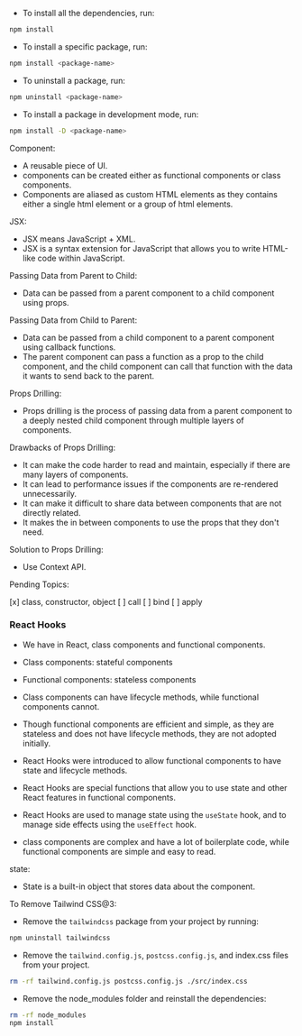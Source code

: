 - To install all the dependencies, run:

```bash
npm install
```

- To install a specific package, run:

```bash
npm install <package-name>
```

- To uninstall a package, run:

```bash
npm uninstall <package-name>
```

- To install a package in development mode, run:

```bash
npm install -D <package-name>
```

Component:

- A reusable piece of UI.
- components can be created either as functional components or class components.
- Components are aliased as custom HTML elements as they contains either a single html element or a group of html elements.

JSX:

- JSX means JavaScript + XML.
- JSX is a syntax extension for JavaScript that allows you to write HTML-like code within JavaScript.

Passing Data from Parent to Child:

- Data can be passed from a parent component to a child component using props.

Passing Data from Child to Parent:

- Data can be passed from a child component to a parent component using callback functions.
- The parent component can pass a function as a prop to the child component, and the child component can call that function with the data it wants to send back to the parent.

Props Drilling:

- Props drilling is the process of passing data from a parent component to a deeply nested child component through multiple layers of components.

Drawbacks of Props Drilling:

- It can make the code harder to read and maintain, especially if there are many layers of components.
- It can lead to performance issues if the components are re-rendered unnecessarily.
- It can make it difficult to share data between components that are not directly related.
- It makes the in between components to use the props that they don't need.

Solution to Props Drilling:

- Use Context API.

Pending Topics:

[x] class, constructor, object
[ ] call
[ ] bind
[ ] apply

### React Hooks

- We have in React, class components and functional components.
- Class components: stateful components
- Functional components: stateless components
- Class components can have lifecycle methods, while functional components cannot.

- Though functional components are efficient and simple, as they are stateless and does not have lifecycle methods, they are not adopted initially.
- React Hooks were introduced to allow functional components to have state and lifecycle methods.
- React Hooks are special functions that allow you to use state and other React features in functional components.
- React Hooks are used to manage state using the `useState` hook, and to manage side effects using the `useEffect` hook.
- class components are complex and have a lot of boilerplate code, while functional components are simple and easy to read.

state:

- State is a built-in object that stores data about the component.

To Remove Tailwind CSS@3:

- Remove the `tailwindcss` package from your project by running:

```bash
npm uninstall tailwindcss
```

- Remove the `tailwind.config.js`, `postcss.config.js`, and index.css files from your project.

```bash
rm -rf tailwind.config.js postcss.config.js ./src/index.css
```

- Remove the node_modules folder and reinstall the dependencies:

```bash
rm -rf node_modules
npm install
```
